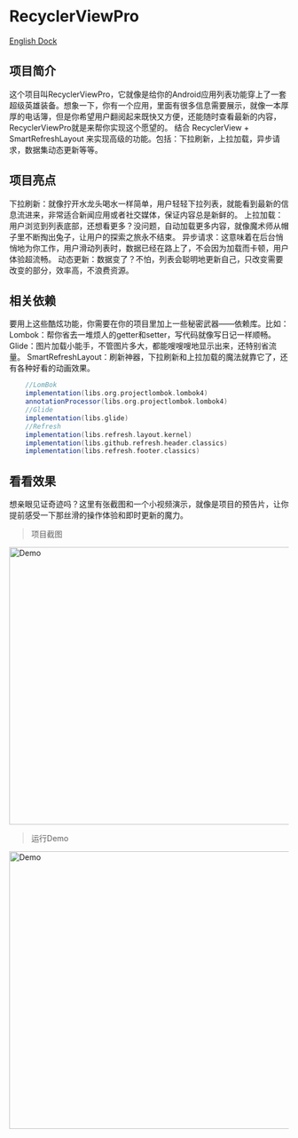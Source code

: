 # RecyclerViewPro

[English Dock](https://github.com/uyevan/RecyclerViewPro/blob/master/README.md)

## 项目简介

这个项目叫RecyclerViewPro，它就像是给你的Android应用列表功能穿上了一套超级英雄装备。想象一下，你有一个应用，里面有很多信息需要展示，就像一本厚厚的电话簿，但是你希望用户翻阅起来既快又方便，还能随时查看最新的内容，RecyclerViewPro就是来帮你实现这个愿望的。
结合 RecyclerView + SmartRefreshLayout 来实现高级的功能。包括：下拉刷新，上拉加载，异步请求，数据集动态更新等等。

## 项目亮点

下拉刷新：就像拧开水龙头喝水一样简单，用户轻轻下拉列表，就能看到最新的信息流进来，非常适合新闻应用或者社交媒体，保证内容总是新鲜的。
上拉加载：用户浏览到列表底部，还想看更多？没问题，自动加载更多内容，就像魔术师从帽子里不断掏出兔子，让用户的探索之旅永不结束。
异步请求：这意味着在后台悄悄地为你工作，用户滑动列表时，数据已经在路上了，不会因为加载而卡顿，用户体验超流畅。
动态更新：数据变了？不怕，列表会聪明地更新自己，只改变需要改变的部分，效率高，不浪费资源。

## 相关依赖

要用上这些酷炫功能，你需要在你的项目里加上一些秘密武器——依赖库。比如：
Lombok：帮你省去一堆烦人的getter和setter，写代码就像写日记一样顺畅。
Glide：图片加载小能手，不管图片多大，都能嗖嗖嗖地显示出来，还特别省流量。
SmartRefreshLayout：刷新神器，下拉刷新和上拉加载的魔法就靠它了，还有各种好看的动画效果。

```gradle
    //LomBok
    implementation(libs.org.projectlombok.lombok4)
    annotationProcessor(libs.org.projectlombok.lombok4)
    //Glide
    implementation(libs.glide)
    //Refresh
    implementation(libs.refresh.layout.kernel)
    implementation(libs.github.refresh.header.classics)
    implementation(libs.refresh.footer.classics)
```

## 看看效果

想亲眼见证奇迹吗？这里有张截图和一个小视频演示，就像是项目的预告片，让你提前感受一下那丝滑的操作体验和即时更新的魔力。

> 项目截图

<img alt="Demo" height="500" src="https://img2.imgtp.com/2024/06/01/SD4iyI04.png" width="1024"/>

> 运行Demo

<img alt="Demo" height="500" src="https://img2.imgtp.com/2024/06/01/XRcuwOYn.gif" width="1024"/>
